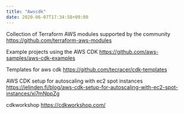 ```yaml
---
title: "Awscdk"
date: 2020-06-07T17:34:58+09:00
---
```


Collection of Terraform AWS modules supported by the community
 https://github.com/terraform-aws-modules

Example projects using the AWS CDK
 https://github.com/aws-samples/aws-cdk-examples

Templates for aws cdk
 https://github.com/tecracer/cdk-templates

AWS CDK setup for autoscaling with ec2 spot instances
 https://jelinden.fi/blog/aws-cdk-setup-for-autoscaling-with-ec2-spot-instances/xi7mNppZg

cdkworkshop
 https://cdkworkshop.com/